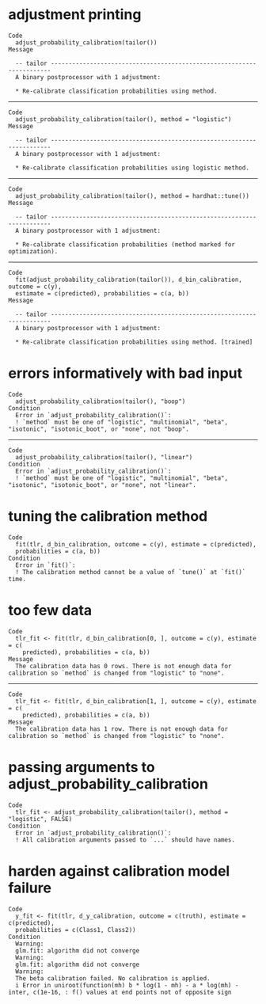 # adjustment printing

    Code
      adjust_probability_calibration(tailor())
    Message
      
      -- tailor ----------------------------------------------------------------------
      A binary postprocessor with 1 adjustment:
      
      * Re-calibrate classification probabilities using method.

---

    Code
      adjust_probability_calibration(tailor(), method = "logistic")
    Message
      
      -- tailor ----------------------------------------------------------------------
      A binary postprocessor with 1 adjustment:
      
      * Re-calibrate classification probabilities using logistic method.

---

    Code
      adjust_probability_calibration(tailor(), method = hardhat::tune())
    Message
      
      -- tailor ----------------------------------------------------------------------
      A binary postprocessor with 1 adjustment:
      
      * Re-calibrate classification probabilities (method marked for optimization).

---

    Code
      fit(adjust_probability_calibration(tailor()), d_bin_calibration, outcome = c(y),
      estimate = c(predicted), probabilities = c(a, b))
    Message
      
      -- tailor ----------------------------------------------------------------------
      A binary postprocessor with 1 adjustment:
      
      * Re-calibrate classification probabilities using method. [trained]

# errors informatively with bad input

    Code
      adjust_probability_calibration(tailor(), "boop")
    Condition
      Error in `adjust_probability_calibration()`:
      ! `method` must be one of "logistic", "multinomial", "beta", "isotonic", "isotonic_boot", or "none", not "boop".

---

    Code
      adjust_probability_calibration(tailor(), "linear")
    Condition
      Error in `adjust_probability_calibration()`:
      ! `method` must be one of "logistic", "multinomial", "beta", "isotonic", "isotonic_boot", or "none", not "linear".

# tuning the calibration method

    Code
      fit(tlr, d_bin_calibration, outcome = c(y), estimate = c(predicted),
      probabilities = c(a, b))
    Condition
      Error in `fit()`:
      ! The calibration method cannot be a value of `tune()` at `fit()` time.

# too few data

    Code
      tlr_fit <- fit(tlr, d_bin_calibration[0, ], outcome = c(y), estimate = c(
        predicted), probabilities = c(a, b))
    Message
      The calibration data has 0 rows. There is not enough data for calibration so `method` is changed from "logistic" to "none".

---

    Code
      tlr_fit <- fit(tlr, d_bin_calibration[1, ], outcome = c(y), estimate = c(
        predicted), probabilities = c(a, b))
    Message
      The calibration data has 1 row. There is not enough data for calibration so `method` is changed from "logistic" to "none".

# passing arguments to adjust_probability_calibration

    Code
      tlr_fit <- adjust_probability_calibration(tailor(), method = "logistic", FALSE)
    Condition
      Error in `adjust_probability_calibration()`:
      ! All calibration arguments passed to `...` should have names.

# harden against calibration model failure

    Code
      y_fit <- fit(tlr, d_y_calibration, outcome = c(truth), estimate = c(predicted),
      probabilities = c(Class1, Class2))
    Condition
      Warning:
      glm.fit: algorithm did not converge
      Warning:
      glm.fit: algorithm did not converge
      Warning:
      The beta calibration failed. No calibration is applied.
      i Error in uniroot(function(mh) b * log(1 - mh) - a * log(mh) - inter, c(1e-16, : f() values at end points not of opposite sign

